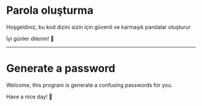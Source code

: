 # Parola oluşturma

Hoşgeldiniz, bu kod dizini sizin için güvenli ve karmaşık parolalar oluşturur

İyi günler dilerim! 🙏

------------------------------------------------------------------

# Generate a password

Welcome, this program is generate a confusing passwords for you.

Have a nice day! 🙏

